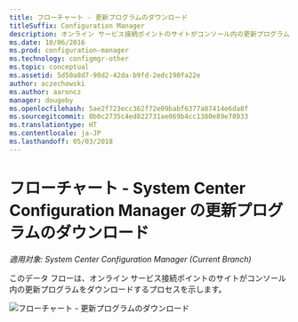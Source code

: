 ```yaml
---
title: フローチャート - 更新プログラムのダウンロード
titleSuffix: Configuration Manager
description: オンライン サービス接続ポイントのサイトがコンソール内の更新プログラムをダウンロードするプロセスを示します。
ms.date: 10/06/2016
ms.prod: configuration-manager
ms.technology: configmgr-other
ms.topic: conceptual
ms.assetid: 5d50a8d7-90d2-42da-b9fd-2edc190fa22e
author: aczechowski
ms.author: aaroncz
manager: dougeby
ms.openlocfilehash: 5ae2f723ecc362f72e09babf6377a87414e6da8f
ms.sourcegitcommit: 0b0c2735c4ed822731ae069b4cc1380e89e78933
ms.translationtype: HT
ms.contentlocale: ja-JP
ms.lasthandoff: 05/03/2018
---
```

# <a name="flowchart---download-updates-for-system-center-configuration-manager"></a>フローチャート - System Center Configuration Manager の更新プログラムのダウンロード

*適用対象: System Center Configuration Manager (Current Branch)*

このデータ フローは、オンライン サービス接続ポイントのサイトがコンソール内の更新プログラムをダウンロードするプロセスを示します。  

 ![フローチャート - 更新プログラムのダウンロード](media/Flowchart---Download-updates.png)  
